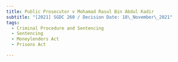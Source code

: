 ```yaml
---
title: Public Prosecutor v Mohamad Rasul Bin Abdul Kadir
subtitle: "[2021] SGDC 260 / Decision Date: 18\_November\_2021"
tags:
  - Criminal Procedure and Sentencing
  - Sentencing
  - Moneylenders Act
  - Prisons Act

---
```

